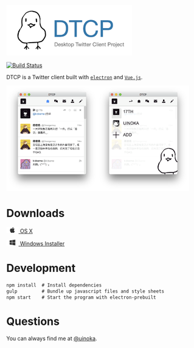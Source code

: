 ![Desktop Twitter Client Project](docs/banner.png)

[![Build Status](https://travis-ci.org/alchen/DTCP.svg?branch=master)](https://travis-ci.org/alchen/DTCP)

DTCP is a Twitter client built with [`electron`][1] and [`Vue.js`][2].

[<img src="docs/screenshot_1.png" width="240" />](docs/screenshot_1.png)[<img src="docs/screenshot_2.png" width="240" />](docs/screenshot_2.png)

# Downloads

[<img src="docs/apple.png" width="32" /> OS X](https://github.com/alchen/DTCP/releases/download/v0.4.20/DTCP-mac.zip)

[<img src="docs/windows.png" width="32" /> Windows Installer](https://github.com/alchen/DTCP/releases/download/v0.4.20/DTCP-win32.zip)

# Development

```
npm install  # Install dependencies
gulp         # Bundle up javascript files and style sheets
npm start    # Start the program with electron-prebuilt
```

# Questions

You can always find me at [@uinoka](https://twitter.com/uinoka).

[1]:https://github.com/atom/electron
[2]:https://github.com/vuejs/vue
